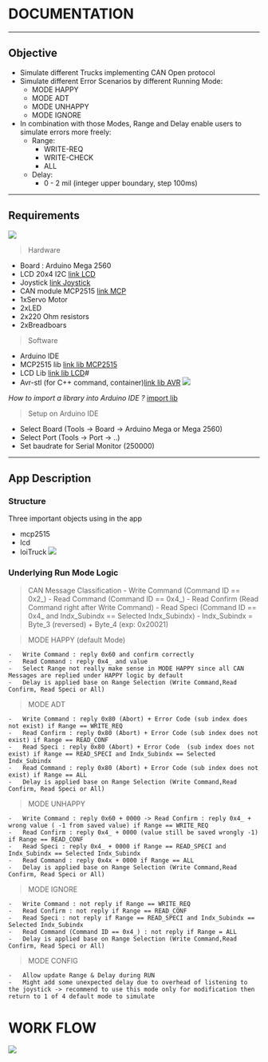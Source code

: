 # DOCUMENTATION

----

## Objective

- Simulate different Trucks implementing CAN Open protocol
- Simulate different Error Scenarios by different Running Mode:
    - MODE HAPPY
    - MODE ADT
    - MODE UNHAPPY
    - MODE IGNORE
- In combination with those Modes, Range and Delay enable users to simulate errors more freely:
    - Range:
        - WRITE-REQ
        - WRITE-CHECK
        - ALL
    - Delay:
        - 0 - 2 mil (integer upper boundary, step 100ms)

----

## Requirements

![](loiTruckSchema.svg)

>Hardware
- Board : Arduino Mega 2560
- LCD 20x4 I2C [link LCD]
- Joystick [link Joystick]
- CAN module MCP2515 [link MCP]
- 1xServo Motor
- 2xLED
- 2x220 Ohm resistors
- 2xBreadboars

[link LCD]: https://www.amazon.de/SunFounder-Serial-Arduino-Mega2560-IIC2004/dp/B01GPUMP9C/ref=asc_df_B01GPUMP9C/?tag=googshopde-21&linkCode=df0&hvadid=309955879354&hvpos=&hvnetw=g&hvrand=17007324613408845966&hvpone=&hvptwo=&hvqmt=&hvdev=c&hvdvcmdl=&hvlocint=&hvlocphy=9043559&hvtargid=pla-572925702212&psc=1&th=1&psc=1&tag=&ref=&adgrpid=61302520443&hvpone=&hvptwo=&hvadid=309955879354&hvpos=&hvnetw=g&hvrand=17007324613408845966&hvqmt=&hvdev=c&hvdvcmdl=&hvlocint=&hvlocphy=9043559&hvtargid=pla-572925702212
[link Joystick]: https://www.reichelt.de/de/de/entwicklerboards-joystick-modul-debo-thumb-joy-p239254.html?PROVID=2788&gclid=Cj0KCQjw5uWGBhCTARIsAL70sLJHHHH1-nO5mFu5e82Zeq3ZaQQquua2n3wwcwOz8eTeXlqD78cR9JwaAuAOEALw_wcB&&r=1
[link MCP]: https://www.az-delivery.de/en/products/mcp2515-can-bus-modul

>Software
- Arduino IDE
- MCP2515 lib [link lib MCP2515]
- LCD Lib [link lib LCD]#
- Avr-stl (for C++ command, container)[link lib AVR]
    ![](avr_install.PNG)

[link lib MCP2515]: https://github.com/autowp/arduino-mcp2515
[link lib LCD]: https://github.com/fdebrabander/Arduino-LiquidCrystal-I2C-library/blob/master/LiquidCrystal_I2C.h
[link lib AVR]: https://andybrown.me.uk/downloads/

*How to import a library into Arduino IDE ?* [import lib]

[import lib]: https://www.arduino.cc/en/guide/libraries

>Setup on Arduino IDE
- Select Board (Tools -> Board -> Arduino Mega or Mega 2560)
- Select Port (Tools -> Port -> ..)
- Set baudrate for Serial Monitor (250000)

----

## App Description

### Structure

Three important objects using in the app
- mcp2515
- lcd
- loiTruck
   ![](loiTruck_obj.PNG)
    
### Underlying Run Mode Logic
>CAN Message Classification
    - Write Command (Command ID == 0x2_)
    - Read Command (Command ID == 0x4_)
    - Read Confirm (Read Command right after Write Command)
    - Read Speci (Command ID == 0x4_ and Indx_Subindx == Selected Indx_Subindx)
        - Indx_Subindx = Byte_3 (reversed) + Byte_4 (exp: 0x20021) 

>MODE HAPPY (default Mode)

    -   Write Command : reply 0x60 and confirm correctly
    -   Read Command : reply 0x4_ and value
    -   Select Range not really make sense in MODE HAPPY since all CAN Messages are replied under HAPPY logic by default
    -   Delay is applied base on Range Selection (Write Command,Read Confirm, Read Speci or All)

>MODE ADT

    -   Write Command : reply 0x80 (Abort) + Error Code (sub index does not exist) if Range == WRITE_REQ
    -   Read Confirm : reply 0x80 (Abort) + Error Code (sub index does not exist) if Range == READ_CONF
    -   Read Speci : reply 0x80 (Abort) + Error Code  (sub index does not exist) if Range == READ_SPECI and Indx_Subindx == Selected Indx_Subindx
    -   Read Command : reply 0x80 (Abort) + Error Code (sub index does not exist) if Range == ALL    
    -   Delay is applied base on Range Selection (Write Command,Read Confirm, Read Speci or All)

>MODE UNHAPPY

    -   Write Command : reply 0x60 + 0000 -> Read Confirm : reply 0x4_ + wrong value ( -1 from saved value) if Range == WRITE_REQ
    -   Read Confirm : reply 0x4_ + 0000 (value still be saved wrongly -1) if Range == READ_CONF
    -   Read Speci : reply 0x4_ + 0000 if Range == READ_SPECI and Indx_Subindx == Selected Indx_Subindx
    -   Read Command : reply 0x4x + 0000 if Range == ALL
    -   Delay is applied base on Range Selection (Write Command,Read Confirm, Read Speci or All)

>MODE IGNORE

    -   Write Command : not reply if Range == WRITE_REQ
    -   Read Confirm : not reply if Range == READ_CONF
    -   Read Speci : not reply if Range == READ_SPECI and Indx_Subindx == Selected Indx_Subindx
    -   Read Command (Command ID == 0x4_) : not reply if Range = ALL
    -   Delay is applied base on Range Selection (Write Command,Read Confirm, Read Speci or All)

>MODE CONFIG

    -   Allow update Range & Delay during RUN 
    -   Might add some unexpected delay due to overhead of listening to the joystick -> recommend to use this mode only for modification then return to 1 of 4 default mode to simulate
# WORK FLOW

![](loiTruck.jpg)
